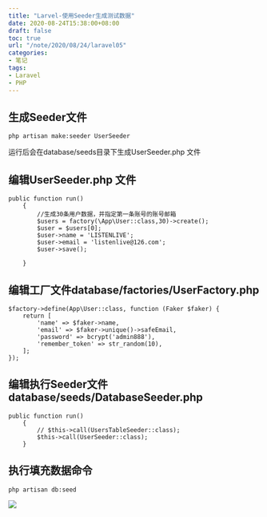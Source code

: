 ```yaml
---
title: "Larvel-使用Seeder生成测试数据"
date: 2020-08-24T15:38:00+08:00
draft: false
toc: true
url: "/note/2020/08/24/laravel05"
categories: 
- 笔记
tags: 
- Laravel
- PHP
---
```

## 生成Seeder文件
```
php artisan make:seeder UserSeeder
```
运行后会在database/seeds目录下生成UserSeeder.php 文件   
## 编辑UserSeeder.php 文件
```
public function run()
    {
        //生成30条用户数据，并指定第一条账号的账号邮箱
        $users = factory(\App\User::class,30)->create();
        $user = $users[0];
        $user->name = 'LISTENLIVE';
        $user->email = 'listenlive@126.com';
        $user->save();

    }
```
## 编辑工厂文件database/factories/UserFactory.php
```
$factory->define(App\User::class, function (Faker $faker) {
    return [
        'name' => $faker->name,
        'email' => $faker->unique()->safeEmail,
        'password' => bcrypt('admin888'),
        'remember_token' => str_random(10),
    ];
});
```
## 编辑执行Seeder文件database/seeds/DatabaseSeeder.php
```
public function run()
    {
        // $this->call(UsersTableSeeder::class);
        $this->call(UserSeeder::class);
    }
```
## 执行填充数据命令
```
php artisan db:seed
```
![](/images/note/202008241550.png)

